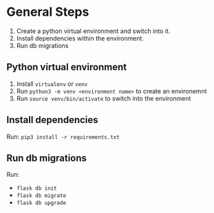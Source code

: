 # General Steps

1. Create a python virtual environment and switch into it.
2. Install dependencies within the environment.
3. Run db migrations

## Python virtual environment

1. Install `virtualenv` or `venv`
2. Run `python3 -m venv <environment name>` to create an environemnt
3. Run `source venv/bin/activate` to switch into the environment

## Install dependencies

Run: `pip3 install -r requirements.txt`

## Run db migrations

Run:
- `flask db init`
- `flask db migrate`
- `flask db upgrade`
